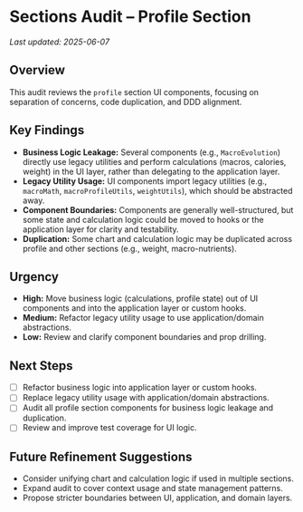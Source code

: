 # Sections Audit – Profile Section

_Last updated: 2025-06-07_

## Overview
This audit reviews the `profile` section UI components, focusing on separation of concerns, code duplication, and DDD alignment.

## Key Findings
- **Business Logic Leakage:** Several components (e.g., `MacroEvolution`) directly use legacy utilities and perform calculations (macros, calories, weight) in the UI layer, rather than delegating to the application layer.
- **Legacy Utility Usage:** UI components import legacy utilities (e.g., `macroMath`, `macroProfileUtils`, `weightUtils`), which should be abstracted away.
- **Component Boundaries:** Components are generally well-structured, but some state and calculation logic could be moved to hooks or the application layer for clarity and testability.
- **Duplication:** Some chart and calculation logic may be duplicated across profile and other sections (e.g., weight, macro-nutrients).

## Urgency
- **High:** Move business logic (calculations, profile state) out of UI components and into the application layer or custom hooks.
- **Medium:** Refactor legacy utility usage to use application/domain abstractions.
- **Low:** Review and clarify component boundaries and prop drilling.

## Next Steps
- [ ] Refactor business logic into application layer or custom hooks.
- [ ] Replace legacy utility usage with application/domain abstractions.
- [ ] Audit all profile section components for business logic leakage and duplication.
- [ ] Review and improve test coverage for UI logic.

## Future Refinement Suggestions
- Consider unifying chart and calculation logic if used in multiple sections.
- Expand audit to cover context usage and state management patterns.
- Propose stricter boundaries between UI, application, and domain layers.
